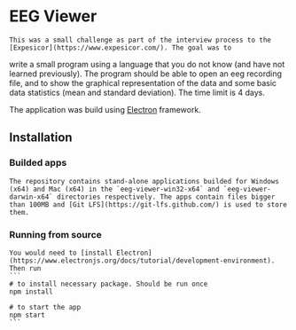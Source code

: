 # EEG Viewer

    This was a small challenge as part of the interview process to the [Expesicor](https://www.expesicor.com/). The goal was to 
write a small program using a language that you do not know (and have not learned previously). The program should be able to open an eeg recording file, and to show the graphical representation of the data and some basic data statistics (mean and standard deviation). The time limit is 4 days.

The application was build using [Electron](https://www.electronjs.org/) framework.

## Installation

### Builded apps
    The repository contains stand-alone applications builded for Windows (x64) and Mac (x64) in the `eeg-viewer-win32-x64` and `eeg-viewer-darwin-x64` directories respectively. The apps contain files bigger than 100MB and [Git LFS](https://git-lfs.github.com/) is used to store them.

### Running from source
    You would need to [install Electron](https://www.electronjs.org/docs/tutorial/development-environment). Then run
    ```
    # to install necessary package. Should be run once
    npm install

    # to start the app
    npm start
    ```
